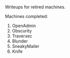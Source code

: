 Writeups for retired machines.

Machines completed:
1. OpenAdmin
2. Obscurity
3. Traverxec
4. Blunder
5. SneakyMailer
6. Knife
